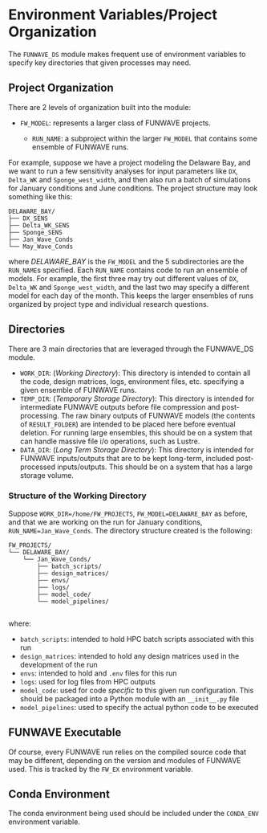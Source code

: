 # Environment Variables/Project Organization
The `FUNWAVE_DS` module makes frequent use of environment variables to specify key directories that given processes may need. 


## Project Organization
There are 2 levels of organization built into the module:
- `FW_MODEL`: represents a larger class of FUNWAVE projects.
    	
    - `RUN_NAME`: a subproject within the larger `FW_MODEL` that contains some ensemble of FUNWAVE runs.

For example, suppose we have a project modeling the Delaware Bay, and we want to run a few sensitivity analyses for input parameters like `DX`, `Delta_WK` and `Sponge_west_width`, and then also run a batch of simulations for January conditions and June conditions. The project structure may look something like this:

```
DELAWARE_BAY/
├── DX_SENS
├── Delta_WK_SENS
├── Sponge_SENS
├── Jan_Wave_Conds
└── May_Wave_Conds
```

where *DELAWARE_BAY* is the `FW_MODEL` and the 5 subdirectories are the `RUN_NAME`s specified. Each `RUN_NAME` contains code to run an ensemble of models. For example, the first three may try out different values of `DX`, `Delta_WK` and `Sponge_west_width`, and the last two may specify a different model for each day of the month. This keeps the larger ensembles of runs organized by project type and individual research questions.
## Directories
There are 3 main directories that are leveraged through the FUNWAVE_DS module.

- `WORK_DIR`: (*Working Directory*): This directory is intended to contain all the code, design matrices, logs, environment files, etc. specifying a given ensemble of FUNWAVE runs. 
- `TEMP_DIR`: (*Temporary Storage Directory*): This directory is intended for intermediate FUNWAVE outputs before file compression and post-processing. The raw binary outputs of FUNWAVE models (the contents of `RESULT_FOLDER`) are intended to be placed here before eventual deletion. For running large ensembles, this should be on a system that can handle massive file i/o operations, such as Lustre.
- `DATA_DIR`: (*Long Term Storage Directory*): This directory is intended for FUNWAVE inputs/outputs that are to be kept long-term, included post-processed inputs/outputs. This should be on a system that has a large storage volume.

### Structure of the Working Directory
Suppose `WORK_DIR=/home/FW_PROJECTS`, `FW_MODEL=DELAWARE_BAY` as before, and that we are working on the run for January conditions, `RUN_NAME=Jan_Wave_Conds`. The directory structure created is the following:
```
FW_PROJECTS/
└── DELAWARE_BAY/
    └── Jan_Wave_Conds/
        ├── batch_scripts/
        ├── design_matrices/
        ├── envs/
        ├── logs/
        ├── model_code/
        └── model_pipelines/
      
```

where:
- `batch_scripts`: intended to hold HPC batch scripts associated with this run
- `design_matrices`: intended to hold any design matrices used in the development of the run
- `envs`: intended to hold and `.env` files for this run
- `logs`: used for log files from HPC outputs
- `model_code`: used for code *specific* to this given run configuration. This should be packaged into a Python module with an `__init__.py` file
- `model_pipelines`: used to specify the actual python code to be executed

## FUNWAVE Executable
Of course, every FUNWAVE run relies on the compiled source code that may be different, depending on the version and modules of FUNWAVE used. This is tracked by the `FW_EX` environment variable.

## Conda Environment
The conda environment being used should be included under the `CONDA_ENV` environment variable.